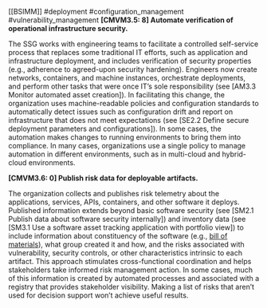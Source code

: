 [[BSIMM]] #deployment #configuration_management #vulnerability_management
**[CMVM3.5: 8] Automate verification of operational infrastructure security.**


The SSG works with engineering teams to facilitate a controlled self-service process that replaces some traditional IT efforts, such as application and infrastructure deployment, and includes verification of security properties (e.g., adherence to agreed-upon security hardening). Engineers now create networks, containers, and machine instances, orchestrate deployments, and perform other tasks that were once IT’s sole responsibility (see [AM3.3 Monitor automated asset creation]). In facilitating this change, the organization uses machine-readable policies and configuration standards to automatically detect issues such as configuration drift and report on infrastructure that does not meet expectations (see [SE2.2 Define secure deployment parameters and configurations]). In some cases, the automation makes changes to running environments to bring them into compliance. In many cases, organizations use a single policy to manage automation in different environments, such as in multi-cloud and hybrid-cloud environments.


  

**[CMVM3.6: 0] Publish risk data for deployable artifacts.**


The organization collects and publishes risk telemetry about the applications, services, APIs, containers, and other software it deploys. Published information extends beyond basic software security (see [SM2.1 Publish data about software security internally]) and inventory data (see [SM3.1 Use a software asset tracking application with portfolio view]) to include information about constituency of the software (e.g., [bill of materials](https://www.synopsys.com/blogs/software-security/software-bill-of-materials-bom/)), what group created it and how, and the risks associated with vulnerability, security controls, or other characteristics intrinsic to each artifact. This approach stimulates cross-functional coordination and helps stakeholders take informed risk management action. In some cases, much of this information is created by automated processes and associated with a registry that provides stakeholder visibility. Making a list of risks that aren’t used for decision support won’t achieve useful results.



